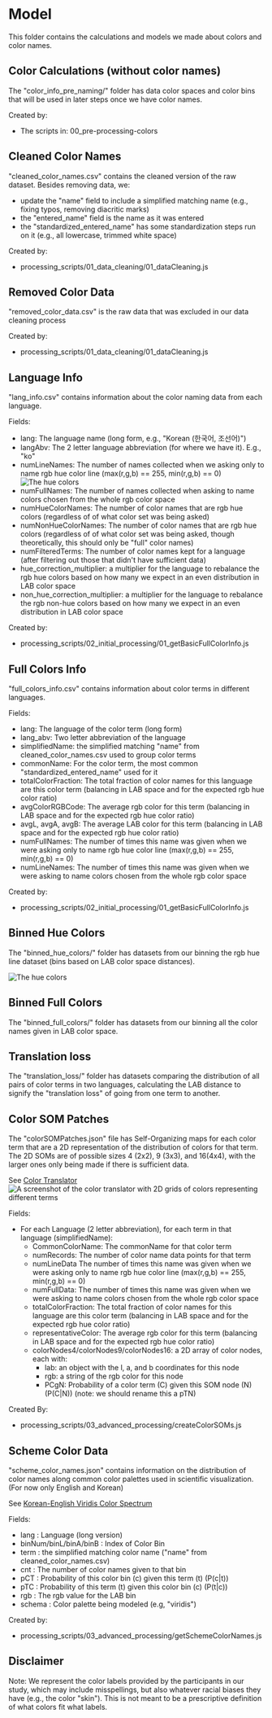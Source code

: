 # Model

This folder contains the calculations and models we made about colors and color names.

## Color Calculations (without color names)
The "color_info_pre_naming/" folder has data color spaces and color bins that will be used in later steps once we have color names.

Created by:
- The scripts in: 00_pre-processing-colors

## Cleaned Color Names
"cleaned_color_names.csv" contains the cleaned version of the raw dataset. Besides removing data, we:
- update the "name" field to include a simplified matching name (e.g., fixing typos, removing diacritic marks)
- the "entered_name" field is the name as it was entered
- the "standardized_entered_name" has some standardization steps run on it (e.g., all lowercase, trimmed white space)

Created by: 
- processing_scripts/01_data_cleaning/01_dataCleaning.js

## Removed Color Data
"removed_color_data.csv" is the raw data that was excluded in our data cleaning process

Created by: 
- processing_scripts/01_data_cleaning/01_dataCleaning.js

## Language Info

"lang_info.csv" contains information about the color naming data from each language.

Fields:
- lang: The language name (long form, e.g., "Korean (한국어, 조선어)")
- langAbv: The 2 letter language abbreviation (for where we have it). E.g., "ko"
- numLineNames: The number of names collected when we asking only to name rgb hue color line (max(r,g,b) == 255, min(r,g,b) == 0) ![The hue colors](../vis/hue-colors-smallest.png)
- numFullNames: The number of names collected when asking to name colors chosen from the whole rgb color space
- numHueColorNames: The number of color names that are rgb hue colors (regardless of of what color set was being asked)
- numNonHueColorNames: The number of color names that are rgb hue colors (regardless of of what color set was being asked, though theoretically, this should only be "full" color names)
- numFilteredTerms: The number of color names kept for a language (after filtering out those that didn't have sufficient data)
- hue_correction_multiplier: a multiplier for the language to rebalance the rgb hue colors based on how many we expect in an even distribution in LAB color space
- non_hue_correction_multiplier: a multiplier for the language to rebalance the rgb non-hue colors based on how many we expect in an even distribution in LAB color space

Created by:
- processing_scripts/02_initial_processing/01_getBasicFullColorInfo.js

## Full Colors Info

"full_colors_info.csv" contains information about color terms in different languages.

Fields:
- lang: The language of the color term (long form)
- lang_abv: Two letter abbreviation of the language
- simplifiedName: the simplified matching "name" from cleaned_color_names.csv used to group color terms
- commonName: For the color term, the most common "standardized_entered_name" used for it
- totalColorFraction: The total fraction of color names for this language are this color term (balancing in LAB space and for the expected rgb hue color ratio)
- avgColorRGBCode: The average rgb color for this term (balancing in LAB space and for the expected rgb hue color ratio)
- avgL, avgA, avgB: The average LAB color for this term (balancing in LAB space and for the expected rgb hue color ratio)
- numFullNames: The number of times this name was given when we were asking only to name rgb hue color line (max(r,g,b) == 255, min(r,g,b) == 0)
- numLineNames: The number of times this name was given when we were asking to name colors chosen from the whole rgb color space


Created by:
- processing_scripts/02_initial_processing/01_getBasicFullColorInfo.js


## Binned Hue Colors

The "binned_hue_colors/" folder has datasets from our binning the rgb hue line dataset (bins based on LAB color space distances).

![The hue colors](../vis/hue-colors-small.png)

## Binned Full Colors

The "binned_full_colors/" folder has datasets from our binning all the color names given in LAB color space.


## Translation loss

The "translation_loss/" folder has datasets comparing the distribution of all pairs of color terms in two languages, calculating the LAB distance to signify the "translation loss" of going from one term to another.


## Color SOM Patches

The "colorSOMPatches.json" file has Self-Organizing maps for each color term that are a 2D representation of the distribution of colors for that term. The 2D SOMs are of possible sizes 4 (2x2), 9 (3x3), and 16(4x4), with the larger ones only being made if there is sufficient data.

See [Color Translator](https://idl.uw.edu/color-naming-in-different-languages/vis/color_translator.html)
![A screenshot of the color translator with 2D grids of colors representing different terms](../vis/color-translator-small.png)

Fields:

- For each Language (2 letter abbreviation), for each term in that language (simplifiedName):
  - CommonColorName: The commonName for that color term
  - numRecords: The number of color name data points for that term
  - numLineData The number of times this name was given when we were asking only to name rgb hue color line (max(r,g,b) == 255, min(r,g,b) == 0)
  - numFullData: The number of times this name was given when we were asking to name colors chosen from the whole rgb color space
  - totalColorFraction: The total fraction of color names for this language are this color term (balancing in LAB space and for the expected rgb hue color ratio)
  - representativeColor: The average rgb color for this term (balancing in LAB space and for the expected rgb hue color ratio)
  - colorNodes4/colorNodes9/colorNodes16: a 2D array of color nodes, each with:
    - lab: an object with the l, a, and b coordinates for this node
    - rgb: a string of the rgb color for this node
    - PCgN: Probability of a color term (C) given this SOM node (N) (P(C|N)) (note: we should rename this a pTN)

Created By:
- processing_scripts/03_advanced_processing/createColorSOMs.js

## Scheme Color Data
"scheme_color_names.json" contains information on the distribution of color names along common color palettes used in scientific visualization. (For now only English and Korean)

See [Korean-English Viridis Color Spectrum](https://idl.uw.edu/color-naming-in-different-languages/vis/viridis.html)

Fields:
- lang : Language (long version)
- binNum/binL/binA/binB : Index of Color Bin
- term : the simplified matching color name ("name" from cleaned_color_names.csv)
- cnt : The number of color names given to that bin
- pCT : Probability of this color bin (c) given this term (t) (P(c|t))
- pTC : Probability of this term (t) given this color bin (c) (P(t|c))
- rgb : The rgb value for the LAB bin
- schema : Color palette being modeled (e.g, "viridis")

Created by:
- processing_scripts/03_advanced_processing/getSchemeColorNames.js


## Disclaimer

Note: We represent the color labels provided by the participants in our study, which may include misspellings, but also whatever racial biases they have (e.g., the color "skin"). This is not meant to be a prescriptive definition of what colors  fit what labels.


